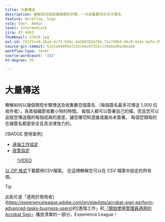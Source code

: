 ```yaml
---
title: 大量傳送
description: 瞭解如何透過幾個簡短步驟，一次收集數百份文件簽名
feature: Workflow, Sign
role: User, Admin
level: Intermediate
jira: KT-4963
thumbnail: 37839.jpg
exl-id: f81f5ce8-26ad-4c73-934c-da580782bf84,71a748b0-48c9-4a1e-befe-d5f311d6c05e
source-git-commit: 51d1a59999a7132cb6e47351cc39a93d9a38eaeb
workflow-type: tm+mt
source-wordcount: '152'
ht-degree: 3%

---
```


# 大量傳送

瞭解如何以幾個簡短步驟傳送及收集數百個簽名 （每個簽名最多可傳送 1,000 位收件者），為貴組織節省數小時的時間。 每個人都可以簽署自己的檔，而且您可以追蹤您傳送檔的每個成員的進度，讓您確切知道誰或誰尚未簽署。 每個您擷取的在線簽名都是安全且具法律效力的。

[!BADGE 使用案例]

* [遠端工作協定](https://experienceleague.adobe.com/docs/document-cloud-learn/sign-learning-hub/expand/recipes/gov/usecasegovtelework.html?lang=en)
* [政策協定](https://experienceleague.adobe.com/docs/document-cloud-learn/sign-learning-hub/expand/recipes/com/usecasecompolicy.html?lang=en)

>[!VIDEO](https://video.tv.adobe.com/v/33655?quality=12&learn=on&hidetitle=true)

[以 ZIP 格式](../assets/sendInBulkSample.zip)下載範例CSV檔案。 在這裡瞭解您可以在 CSV 檔案[](https://helpx.adobe.com/sign/adv-user/send-in-bulk/send-with-csv.html)中設定的所有值。

>[!TIP]
>
此影片是「適用於使用者](https://experienceleague.adobe.com/en/playlists/acrobat-sign-perform-advanced-tasks-business-users)的[進階工作」和[「開始使用管理員適用的 Acrobat Sign](https://experienceleague.adobe.com/en/playlists/acrobat-sign-get-started-administrators)」播放清單的一部分，Experience League！
